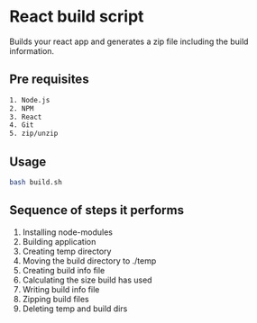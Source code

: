 # React build script

Builds your react app and generates a zip file including the build information.

## Pre requisites

```bash
1. Node.js
2. NPM
3. React
4. Git
5. zip/unzip
```

## Usage

```bash
bash build.sh
```

## Sequence of steps it performs

1. Installing node-modules
2. Building application
3. Creating temp directory
4. Moving the build directory to ./temp
5. Creating build info file
6. Calculating the size build has used
7. Writing build info file
8. Zipping build files
9. Deleting temp and build dirs
